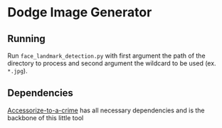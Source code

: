 # Dodge Image Generator

## Running
Run `face_landmark_detection.py` with first argument the path of the directory to process and second argument the wildcard to be used (ex. `*.jpg`).

## Dependencies
[Accessorize-to-a-crime](https://github.com/mahmoods01/accessorize-to-a-crime) has all necessary dependencies and is the backbone of this little tool
